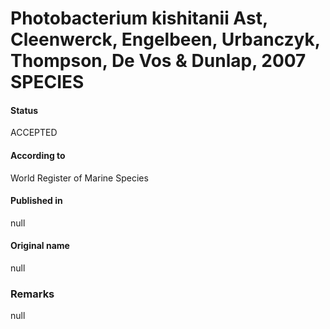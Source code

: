 Photobacterium kishitanii Ast, Cleenwerck, Engelbeen, Urbanczyk, Thompson, De Vos & Dunlap, 2007 SPECIES
=======

#### Status
ACCEPTED

#### According to
World Register of Marine Species

#### Published in
null

#### Original name
null

### Remarks
null